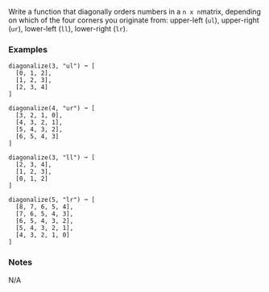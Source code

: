 Write a function that diagonally orders numbers in a `n x n`matrix, depending on which of the four corners you originate from: upper-left (`ul`), upper-right (`ur`), lower-left (`ll`), lower-right (`lr`).


### Examples ###
    diagonalize(3, "ul") ➞ [
      [0, 1, 2],
      [1, 2, 3],
      [2, 3, 4]
    ]

    diagonalize(4, "ur") ➞ [
      [3, 2, 1, 0],
      [4, 3, 2, 1],
      [5, 4, 3, 2],
      [6, 5, 4, 3]
    ]

    diagonalize(3, "ll") ➞ [
      [2, 3, 4],
      [1, 2, 3],
      [0, 1, 2]
    ]

    diagonalize(5, "lr") ➞ [
      [8, 7, 6, 5, 4],
      [7, 6, 5, 4, 3],
      [6, 5, 4, 3, 2],
      [5, 4, 3, 2, 1],
      [4, 3, 2, 1, 0]
    ]


### Notes ###
N/A
